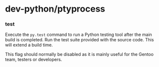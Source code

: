 # dev-python/ptyprocess

### test
Execute the `py.test` command to run a Python testing tool after the main build is completed. Run the test suite provided with the source code. This will extend a build time.

This flag should normally be disabled as it is mainly useful for the Gentoo team, testers or developers.

